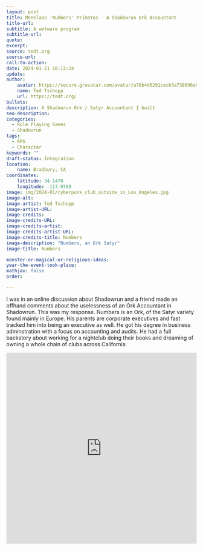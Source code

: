 ```yaml
---
layout: post
title: Menelaos 'Numbers' Primatos - A Shadowrun Ork Accountant 
title-url: 
subtitle: A wetware program
subtitle-url: 
quote:   
excerpt:  
source: tedt.org
source-url: 
call-to-action: 
date: 2024-01-21 16:13:24
update:
author:
    avatar: https://secure.gravatar.com/avatar/a76b4d6291cecb3a738896a971bfb903?s=512&d=mp&r=g
    name: Ted Tschopp
    url: https://tedt.org/
bullets:
description: A Shadowrun Ork / Satyr Accountant I built 
seo-description: 
categories:
  - Role Playing Games
  - Shadowrun
tags:
  - RPG
  - Character
keywords: ""
draft-status: Integration
location:
    name: Bradbury, CA
coordinates:
    latitude: 34.1470
    longitude: -117.9709
image: img/2024-01/cyberpunk_club_outside_in_Los_Angeles.jpg
image-alt: 
image-artist: Ted Tschopp
image-artist-URL: 
image-credits: 
image-credits-URL: 
image-credits-artist:
image-credits-artist-URL:
image-credits-title: Numbers
image-description: "Numbers, an Ork Satyr"
image-title: Numbers

monster-or-magical-or-religious-ideas:  
year-the-event-took-place:
mathjax: false
order:

---
```


I was in an online discussion about Shadowrun and a friend made an offhand comments about the uselessness of an Ork Accountant in Shadowrun.  This was my response.  Numbers is an Ork, of the Satyr variety found mainly in Europe.  His parents are corporate executives and fast tracked him into being an executive as well.  He got his degree in business adminstration with a focus on accounting and audits.  He had a full backstory about working for a nightclub doing their books and dreaming of owning a whole chain of clubs across California.  

<div style="position: relative; overflow: hidden; padding-top: 100%;">
    <iframe src="https://tedt.org/RPG/Shadowrun/Numbers.htm" style="position: absolute; top: 0; left: 0; width: 100%; height: 100%; border: 0;" allowfullscreen></iframe>
</div>